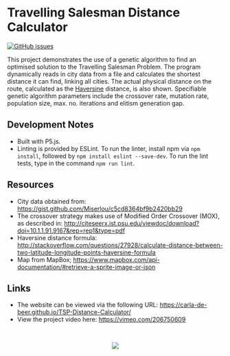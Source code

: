 # Travelling Salesman Distance Calculator
[![GitHub issues](https://img.shields.io/github/issues/Carla-de-Beer/JavaScript.svg?style=flat-square)](https://github.com/Carla-de-Beer/TSP-Distance-Calculator/issues)

This project demonstrates the use of a genetic algorithm to find an optimised solution to the Travelling Salesman Problem. The program dynamically reads in city data from a file and calculates the shortest distance it can find, linking all cities. The actual physical distance on the route, calculated as the [Haversine](https://en.wikipedia.org/wiki/Haversine_formula) distance, is also shown. Specifiable genetic algorithm parameters include the crossover rate, mutation rate, population size, max. no. iterations and elitism generation gap.

## Development Notes
* Built with P5.js.
* Linting is provided by ESLint. To run the linter, install npm via `npm install`, followed by `npm install eslint --save-dev`. To run the lint tests, type in the command `npm run lint`.

## Resources
* City data obtained from: https://gist.github.com/Miserlou/c5cd8364bf9b2420bb29
* The crossover strategy makes use of Modified Order Crossover (MOX), as described in:
http://citeseerx.ist.psu.edu/viewdoc/download?doi=10.1.1.91.9167&rep=rep1&type=pdf
* Haversine distance formula:
http://stackoverflow.com/questions/27928/calculate-distance-between-two-latitude-longitude-points-haversine-formula
* Map from MapBox; https://www.mapbox.com/api-documentation/#retrieve-a-sprite-image-or-json

## Links
* The website can be viewed via the following URL: https://carla-de-beer.github.io/TSP-Distance-Calculator/
* View the project video here: https://vimeo.com/206750609

</br>
<p align="center">
  <img src="gif/TSP Distance Calculator.gif"/>
</p>
